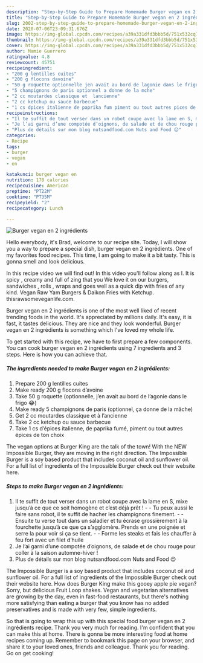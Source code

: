 ```yaml
---
description: "Step-by-Step Guide to Prepare Homemade Burger vegan en 2 ingrédients"
title: "Step-by-Step Guide to Prepare Homemade Burger vegan en 2 ingrédients"
slug: 2002-step-by-step-guide-to-prepare-homemade-burger-vegan-en-2-ingredients
date: 2020-07-06T23:09:31.676Z
image: https://img-global.cpcdn.com/recipes/a39a331dfd3bbb5d/751x532cq70/burger-vegan-en-2-ingredients-photo-principale-de-la-recette.jpg
thumbnail: https://img-global.cpcdn.com/recipes/a39a331dfd3bbb5d/751x532cq70/burger-vegan-en-2-ingredients-photo-principale-de-la-recette.jpg
cover: https://img-global.cpcdn.com/recipes/a39a331dfd3bbb5d/751x532cq70/burger-vegan-en-2-ingredients-photo-principale-de-la-recette.jpg
author: Mamie Guerrero
ratingvalue: 4.8
reviewcount: 45751
recipeingredient:
- "200 g lentilles cuites"
- "200 g flocons davoine"
- "50 g roquette optionnelle jen avait au bord de lagonie dans le frigo "
- "5 champignons de paris optionnel a donne de la mche"
- "2 cc moutardes classique et  lancienne"
- "2 cc ketchup ou sauce barbecue"
- "1 cs dpices italienne de paprika fum piment ou tout autres pices de ton choix"
recipeinstructions:
- "Il te suffit de tout verser dans un robot coupe avec la lame en S, mixe jusqu’à ce que ce soit homogène et c’est déjà prêt !  Tu peux aussi le faire sans robot, il te suffit de hacher les champignons finement.  Ensuite tu verse tout dans un saladier et tu écrase grossièrement à la fourchette jusqu’à ce que ça s’agglomère. Prends en une poignée et serre la pour voir si ça se tient.  Forme les steaks et fais les chauffer à feu fort avec un filet d’huile"
- "Je l’ai garni d’une compotée d’oignons, de salade et de chou rouge pour coller à la saison automne-hiver !"
- "Plus de détails sur mon blog nutsandfood.com Nuts and Food 😉"
categories:
- Recipe
tags:
- burger
- vegan
- en

katakunci: burger vegan en 
nutrition: 178 calories
recipecuisine: American
preptime: "PT22M"
cooktime: "PT35M"
recipeyield: "2"
recipecategory: Lunch

---
```



![Burger vegan en 2 ingrédients](https://img-global.cpcdn.com/recipes/a39a331dfd3bbb5d/751x532cq70/burger-vegan-en-2-ingredients-photo-principale-de-la-recette.jpg)

Hello everybody, it's Brad, welcome to our recipe site. Today, I will show you a way to prepare a special dish, burger vegan en 2 ingrédients. One of my favorites food recipes. This time, I am going to make it a bit tasty. This is gonna smell and look delicious.

In this recipe video we will find out! In this video you&#39;ll follow along as I. It is spicy , creamy and full of zing that you We love it on our burgers, sandwiches , rolls , wraps and goes well as a quick dip with fries of any kind. Vegan Raw Yam Burgers &amp; Daikon Fries with Ketchup. thisrawsomeveganlife.com.

Burger vegan en 2 ingrédients is one of the most well liked of recent trending foods in the world. It's appreciated by millions daily. It's easy, it is fast, it tastes delicious. They are nice and they look wonderful. Burger vegan en 2 ingrédients is something which I've loved my whole life.


To get started with this recipe, we have to first prepare a few components. You can cook burger vegan en 2 ingrédients using 7 ingredients and 3 steps. Here is how you can achieve that.

<!--inarticleads1-->

##### The ingredients needed to make Burger vegan en 2 ingrédients:

1. Prepare 200 g lentilles cuites
1. Make ready 200 g flocons d’avoine
1. Take 50 g roquette (optionnelle, j’en avait au bord de l’agonie dans le frigo 😂)
1. Make ready 5 champignons de paris (optionnel, ça donne de la mâche)
1. Get 2 cc moutardes classique et à l’ancienne
1. Take 2 cc ketchup ou sauce barbecue
1. Take 1 cs d’épices italienne, de paprika fumé, piment ou tout autres épices de ton choix


The vegan options at Burger King are the talk of the town! With the NEW Impossible Burger, they are moving in the right direction. The Impossible Burger is a soy based product that includes coconut oil and sunflower oil. For a full list of ingredients of the Impossible Burger check out their website here. 

<!--inarticleads2-->

##### Steps to make Burger vegan en 2 ingrédients:

1. Il te suffit de tout verser dans un robot coupe avec la lame en S, mixe jusqu’à ce que ce soit homogène et c’est déjà prêt ! -  - Tu peux aussi le faire sans robot, il te suffit de hacher les champignons finement. -  - Ensuite tu verse tout dans un saladier et tu écrase grossièrement à la fourchette jusqu’à ce que ça s’agglomère. Prends en une poignée et serre la pour voir si ça se tient. -  - Forme les steaks et fais les chauffer à feu fort avec un filet d’huile
1. Je l’ai garni d’une compotée d’oignons, de salade et de chou rouge pour coller à la saison automne-hiver !
1. Plus de détails sur mon blog nutsandfood.com Nuts and Food 😉


The Impossible Burger is a soy based product that includes coconut oil and sunflower oil. For a full list of ingredients of the Impossible Burger check out their website here. How does Burger King make this gooey apple pie vegan? Sorry, but delicious Fruit Loop shakes. Vegan and vegetarian alternatives are growing by the day, even in fast-food restaurants, but there&#39;s nothing more satisfying than eating a burger that you know has no added preservatives and is made with very few, simple ingredients. 

So that is going to wrap this up with this special food burger vegan en 2 ingrédients recipe. Thank you very much for reading. I'm confident that you can make this at home. There is gonna be more interesting food at home recipes coming up. Remember to bookmark this page on your browser, and share it to your loved ones, friends and colleague. Thank you for reading. Go on get cooking!
